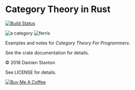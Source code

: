 # Category Theory in Rust
[![Build Status](https://travis-ci.org/damienstanton/ctrs.svg?branch=master)](https://travis-ci.org/damienstanton/ctrs)

![a category](https://upload.wikimedia.org/wikipedia/commons/f/ff/Category_SVG.svg) ![ferris](https://f001.backblazeb2.com/file/dks-public/ferris.png)

Examples and notes for _Category Theory For Programmers_. 

See the crate documentation for details.

© 2018 Damien Stanton

See LICENSE for details.

[![Buy Me A Coffee](https://www.buymeacoffee.com/assets/img/custom_images/white_img.png)](https://www.buymeacoffee.com/damienstanton)
